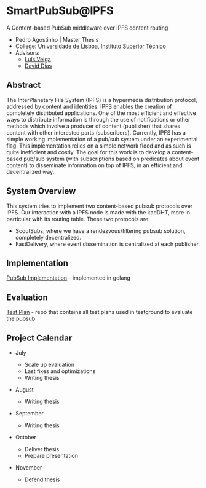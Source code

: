 # SmartPubSub@IPFS
A Content-based PubSub middleware over IPFS content routing

- Pedro Agostinho | Master Thesis
- College: [Universidade de Lisboa, Instituto Superior Técnico](https://tecnico.ulisboa.pt)
- Advisors: 
  - [Luís Veiga](https://www.gsd.inesc-id.pt/~lveiga/)
  - [David Dias](https://research.protocol.ai/authors/david-dias/)

## Abstract
The InterPlanetary File System (IPFS) is a hypermedia distribution protocol, addressed by content and identities. IPFS enables the creation of completely distributed applications. One of the most efficient and effective ways to distribute information is through the use of notifications or other methods which involve a producer of content (publisher) that shares content with other interested parts (subscribers). Currently, IPFS has a simple working implementation of a pub/sub system under an experimental flag. This implementation relies on a simple network flood and as such is quite inefficient and costly. The goal for this work is to develop a content-based pub/sub system (with subscriptions based on predicates about event content) to disseminate information on top of
IPFS, in an efficient and decentralized way.

## System Overview
This system tries to implement two content-based pubsub protocols over IPFS. Our interaction with a IPFS node is made with the kadDHT, more in particular with its routing table. These two protocols are:
- ScoutSubs, where we have a rendezvous/filtering pubsub solution, completely decentralized.
- FastDelivery, where event dissemination is centralized at each publisher.

## Implementation
[PubSub Implementation](https://github.com/pedroaston/contentpubsub) - implemented in golang

## Evaluation
[Test Plan](https://github.com/pedroaston/contentps-test) - repo that contains all test plans used in testground to evaluate the pubsub

## Project Calendar
- July 
  - Scale up evaluation 
  - Last fixes and optimizations
  - Writing thesis

- August 
  - Writing thesis

- September
  - Writing thesis

- October
  - Deliver thesis
  - Prepare presentation

- November
  - Defend thesis